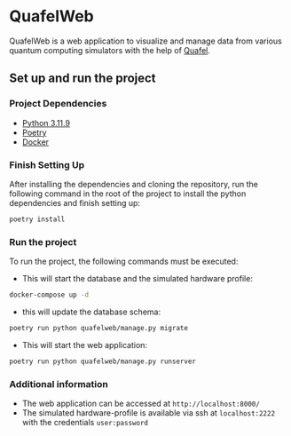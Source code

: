 # QuafelWeb

QuafelWeb is a web application to visualize and manage data from various
quantum computing simulators with the help of [Quafel](https://github.com/cirKITers/Quafel).

## Set up and run the project

### Project Dependencies
- [Python 3.11.9](https://www.python.org/downloads/)
- [Poetry](https://python-poetry.org/docs/)
- [Docker](https://docs.docker.com/get-docker/)

### Finish Setting Up
After installing the dependencies and cloning the repository, 
run the following command in the root of the project to install the 
python dependencies and finish setting up:

```bash
poetry install
```

### Run the project
To run the project, the following commands must be executed:

- This will start the database and the simulated hardware profile:
```bash
docker-compose up -d
```

- this will update the database schema:
```bash
poetry run python quafelweb/manage.py migrate
```

- This will start the web application:
```bash
poetry run python quafelweb/manage.py runserver
```

### Additional information
- The web application can be accessed at `http://localhost:8000/`
- The simulated hardware-profile is available via ssh at `localhost:2222` 
with the credentials `user:password`

